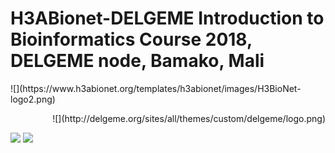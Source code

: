 # H3ABionet-DELGEME Introduction to Bioinformatics Course 2018, DELGEME node, Bamako, Mali

<p style="text-align: left"> ![](https://www.h3abionet.org/templates/h3abionet/images/H3BioNet-logo2.png) </p>	<p style="text-align: right"> ![](http://delgeme.org/sites/all/themes/custom/delgeme/logo.png) </p>

![](https://www.h3abionet.org/templates/h3abionet/images/H3BioNet-logo2.png)	![](http://delgeme.org/sites/all/themes/custom/delgeme/logo.png)




